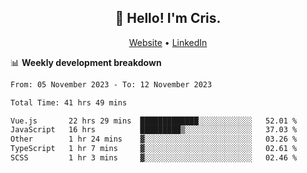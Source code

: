 
<h2 align="center">👋 Hello! I'm Cris.</h2>
<p align="center">
  <a href="https://www.criscunas.dev">Website</a> •
  <a href="https://www.linkedin.com/in/cristophercunas/">LinkedIn</a> 
</p>


📊 **Weekly development breakdown**
<!--START_SECTION:waka-->

```txt
From: 05 November 2023 - To: 12 November 2023

Total Time: 41 hrs 49 mins

Vue.js       22 hrs 29 mins  █████████████░░░░░░░░░░░░   52.01 %
JavaScript   16 hrs          █████████▒░░░░░░░░░░░░░░░   37.03 %
Other        1 hr 24 mins    ▓░░░░░░░░░░░░░░░░░░░░░░░░   03.26 %
TypeScript   1 hr 7 mins     ▓░░░░░░░░░░░░░░░░░░░░░░░░   02.61 %
SCSS         1 hr 3 mins     ▓░░░░░░░░░░░░░░░░░░░░░░░░   02.46 %
```

<!--END_SECTION:waka-->
